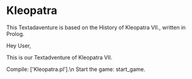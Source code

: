 # Kleopatra
This Textadaventure is based on the History of Kleopatra VII., written in Prolog.


Hey User,

This is our Textadventure of Kleopatra VII.

Compile: ['Kleopatra.pl'].\n
Start the game: start_game.
